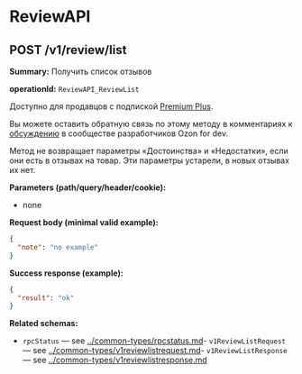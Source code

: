# ReviewAPI

## POST /v1/review/list

**Summary:** Получить список отзывов

**operationId:** `ReviewAPI_ReviewList`

Доступно для продавцов с подпиской [Premium Plus](https://seller-edu.ozon.ru/seller-rating/about-rating/subscription-premium-plus).

Вы можете оставить обратную связь по этому методу в комментариях к [обсуждению](https://dev.ozon.ru/community/1190-Metody-dlia-raboty-s-otzyvami) в сообществе разработчиков Ozon for dev.

Метод не возвращает параметры «Достоинства» и «Недостатки», если они есть в отзывах на товар. Эти параметры устарели, в новых отзывах их нет.

**Parameters (path/query/header/cookie):**
- none

**Request body (minimal valid example):**
```json
{
  "note": "no example"
}
```

**Success response (example):**
```json
{
  "result": "ok"
}
```

**Related schemas:**
- `rpcStatus` — see [../common-types/rpcstatus.md](../common-types/rpcstatus.md)- `v1ReviewListRequest` — see [../common-types/v1reviewlistrequest.md](../common-types/v1reviewlistrequest.md)- `v1ReviewListResponse` — see [../common-types/v1reviewlistresponse.md](../common-types/v1reviewlistresponse.md)
